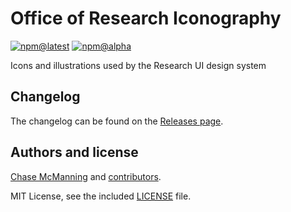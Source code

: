 
# Office of Research Iconography

[![npm@latest](https://img.shields.io/npm/v/@osuresearch/ui/latest)](https://www.npmjs.com/package/@osuresearch/ui)
[![npm@alpha](https://img.shields.io/npm/v/@osuresearch/ui/alpha)](https://www.npmjs.com/package/@osuresearch/ui)

Icons and illustrations used by the Research UI design system

## Changelog

The changelog can be found on the [Releases page](https://github.com/osuresearch/iconography/releases).


## Authors and license

[Chase McManning](https://github.com/McManning) and [contributors](https://github.com/osuresearch/iconography/graphs/contributors).

MIT License, see the included [LICENSE](LICENSE.md) file.
